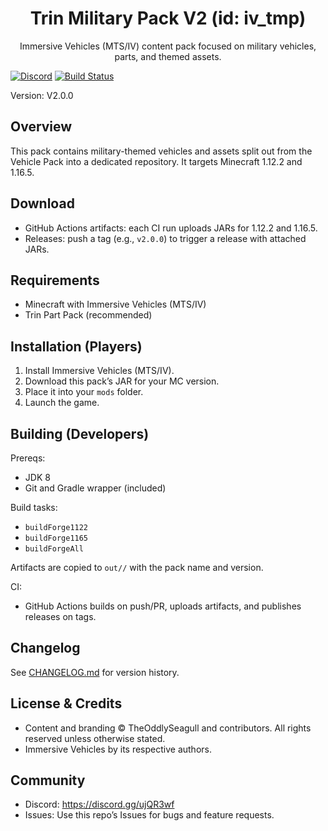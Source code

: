 <div align="center">

# Trin Military Pack V2 (id: iv_tmp)

Immersive Vehicles (MTS/IV) content pack focused on military vehicles, parts, and themed assets.

</div>

[![Discord](https://img.shields.io/badge/Discord-join-7289DA?logo=discord&logoColor=white)](https://discord.gg/ujQR3wf)
[![Build Status](https://github.com/TheOddlySeagull/Trin-Military-Pack-V2/actions/workflows/build.yml/badge.svg)](https://github.com/TheOddlySeagull/Trin-Military-Pack-V2/actions/workflows/build.yml)

Version: V2.0.0

## Overview

This pack contains military-themed vehicles and assets split out from the Vehicle Pack into a dedicated repository. It targets Minecraft 1.12.2 and 1.16.5.

## Download

- GitHub Actions artifacts: each CI run uploads JARs for 1.12.2 and 1.16.5.
- Releases: push a tag (e.g., `v2.0.0`) to trigger a release with attached JARs.

## Requirements

- Minecraft with Immersive Vehicles (MTS/IV)
- Trin Part Pack (recommended)

## Installation (Players)

1. Install Immersive Vehicles (MTS/IV).
2. Download this pack’s JAR for your MC version.
3. Place it into your `mods` folder.
4. Launch the game.

## Building (Developers)

Prereqs:
- JDK 8
- Git and Gradle wrapper (included)

Build tasks:
- `buildForge1122`
- `buildForge1165`
- `buildForgeAll`

Artifacts are copied to `out//` with the pack name and version.

CI:
- GitHub Actions builds on push/PR, uploads artifacts, and publishes releases on tags.

## Changelog

See [CHANGELOG.md](./CHANGELOG.md) for version history.

## License & Credits

- Content and branding © TheOddlySeagull and contributors. All rights reserved unless otherwise stated.
- Immersive Vehicles by its respective authors.

## Community

- Discord: https://discord.gg/ujQR3wf
- Issues: Use this repo’s Issues for bugs and feature requests.
